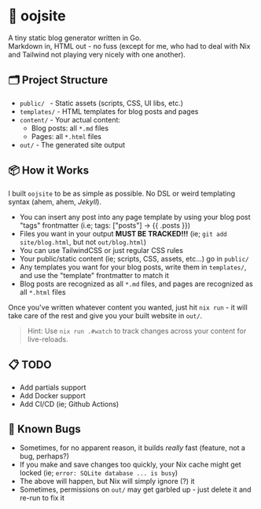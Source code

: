 # 🐾 oojsite

A tiny static blog generator written in Go.  
Markdown in, HTML out - no fuss (except for me, who had to deal with Nix and Tailwind not playing very nicely with one another).

## 🗂️ Project Structure

- `public/ ` - Static assets (scripts, CSS, UI libs, etc.)
- `templates/` - HTML templates for blog posts and pages
- `content/` - Your actual content:
  - Blog posts: all `*.md` files
  - Pages: all `*.html` files
- `out/` - The generated site output

## 📦 How it Works

I built `oojsite` to be as simple as possible. No DSL or weird templating syntax (ahem, ahem, _Jekyll_).

- You can insert any post into any page template by using your blog post "tags" frontmatter (i.e; tags: ["posts"] -> {{ .posts }})
- Files you want in your output **MUST BE TRACKED!!!** (ie; `git add site/blog.html`, but not `out/blog.html`)
- You can use TailwindCSS or just regular CSS rules
- Your public/static content (ie; scripts, CSS, assets, etc...) go in `public/`
- Any templates you want for your blog posts, write them in `templates/`, and use the "template" frontmatter to match it
- Blog posts are recognized as all `*.md` files, and pages are recognized as all `*.html` files

Once you've written whatever content you wanted, just hit `nix run` - it will take care of the rest and give you your built website in `out/`.

> Hint: Use `nix run .#watch` to track changes across your content for live-reloads.

## 📋 TODO

- Add partials support
- Add Docker support
- Add CI/CD (ie; Github Actions)

## 🐛 Known Bugs

- Sometimes, for no apparent reason, it builds _really_ fast (feature, not a bug, perhaps?)
- If you make and save changes too quickly, your Nix cache might get locked (ie; `error: SQLite database ... is busy`)
- The above will happen, but Nix will simply ignore (?) it
- Sometimes, permissions on `out/` may get garbled up - just delete it and re-run to fix it
